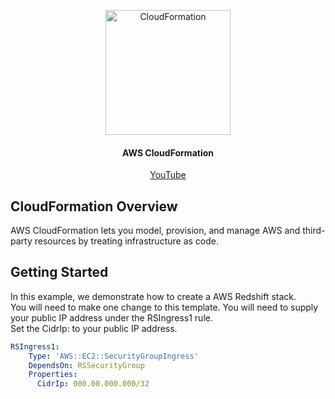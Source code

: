 <p align="center"><img src="https://github.com/hnawaz007/pythondataanalysis/blob/main/img/Cloudformation.jpg" alt="CloudFormation"  height="200" /></p>

<h4 align="center"> AWS CloudFormation </h1>
<p align="center">
  <a href="https://www.youtube.com/watch?v=3nsLNAZ9Zok">YouTube</a>
</p>

## CloudFormation Overview

AWS CloudFormation lets you model, provision, and manage AWS and third-party resources by treating infrastructure as code.

## Getting Started 
In this example, we demonstrate how to create a AWS Redshift stack.  
You will need to make one change to this template. You will need to supply your public IP address under the RSIngress1 rule.  
Set the CidrIp: to your public IP address.  
```YAML
RSIngress1:  
    Type: 'AWS::EC2::SecurityGroupIngress'  
    DependsOn: RSSecurityGroup  
    Properties:  
      CidrIp: 000.00.000.000/32
```
